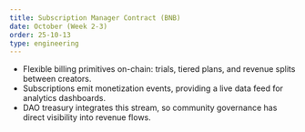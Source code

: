 ```yaml
---
title: Subscription Manager Contract (BNB)
date: October (Week 2-3)
order: 25-10-13
type: engineering
---
```


- Flexible billing primitives on-chain: trials, tiered plans, and revenue splits between creators.
- Subscriptions emit monetization events, providing a live data feed for analytics dashboards.
- DAO treasury integrates this stream, so community governance has direct visibility into revenue flows.
